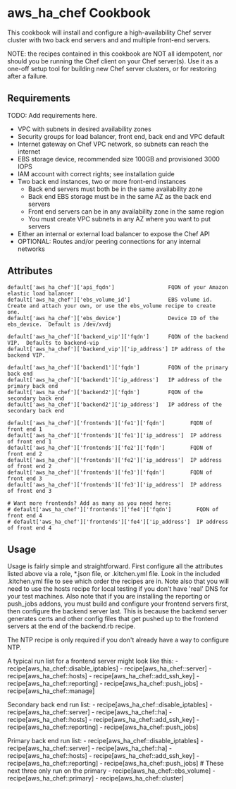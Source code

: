 aws_ha_chef Cookbook
===========================
This cookbook will install and configure a high-availability Chef server 
cluster with two back end servers and and multiple front-end servers.

NOTE: the recipes contained in this cookbook are NOT all idempotent, nor
should you be running the Chef client on your Chef server(s). Use it as a
one-off setup tool for building new Chef server clusters, or for restoring
after a failure.

Requirements
------------
TODO:  Add requirements here.

+ VPC with subnets in desired availability zones
+ Security groups for load balancer, front end, back end and VPC default
+ Internet gateway on Chef VPC network, so subnets can reach the internet
+ EBS storage device, recommended size 100GB and provisioned 3000 IOPS
+ IAM account with correct rights; see installation guide
+ Two back end instances, two or more front-end instances
  - Back end servers must both be in the same availability zone
  - Back end EBS storage must be in the same AZ as the back end servers
  - Front end servers can be in any availability zone in the same region
  - You must create VPC subnets in any AZ where you want to put servers
+ Either an internal or external load balancer to expose the Chef API
+ OPTIONAL: Routes and/or peering connections for any internal networks


Attributes
----------

```
default['aws_ha_chef']['api_fqdn']                 FQDN of your Amazon elastic load balancer
default['aws_ha_chef']['ebs_volume_id']            EBS volume id.  Create and attach your own, or use the ebs_volume recipe to create one. 
default['aws_ha_chef']['ebs_device']               Device ID of the ebs_device.  Default is /dev/xvdj

default['aws_ha_chef']['backend_vip']['fqdn']      FQDN of the backend VIP.  Defaults to backend-vip
default['aws_ha_chef']['backend_vip']['ip_address'] IP address of the backend VIP. 

default['aws_ha_chef']['backend1']['fqdn']         FQDN of the primary back end
default['aws_ha_chef']['backend1']['ip_address']   IP address of the primary back end
default['aws_ha_chef']['backend2']['fqdn']         FQDN of the secondary back end 
default['aws_ha_chef']['backend2']['ip_address']   IP address of the secondary back end

default['aws_ha_chef']['frontends']['fe1']['fqdn']        FQDN of front end 1
default['aws_ha_chef']['frontends']['fe1']['ip_address']  IP address of front end 1
default['aws_ha_chef']['frontends']['fe2']['fqdn']        FQDN of front end 2
default['aws_ha_chef']['frontends']['fe2']['ip_address']  IP address of front end 2
default['aws_ha_chef']['frontends']['fe3']['fqdn']        FQDN of front end 3
default['aws_ha_chef']['frontends']['fe3']['ip_address']  IP address of front end 3

# Want more frontends? Add as many as you need here:
# default['aws_ha_chef']['frontends']['fe4']['fqdn']        FQDN of front end 4
# default['aws_ha_chef']['frontends']['fe4']['ip_address']  IP address of front end 4
```


Usage
-----

Usage is fairly simple and straightforward.  First configure all the attributes listed above via a role, *.json file, or .kitchen.yml file. Look in the included .kitchen.yml file to see which order the recipes are in. Note also that you will need to use the hosts recipe for local testing if you don't have 'real' DNS for your test machines.  Also note that if you are installing the reporting or push_jobs addons, you must build and configure your frontend servers first, then configure the backend server last.  This is because the backend server generates certs and other config files that get pushed up to the frontend servers at the end of the backend.rb recipe. 

The NTP recipe is only required if you don't already have a way to configure NTP.

A typical run list for a frontend server might look like this:
      - recipe[aws_ha_chef::disable_iptables]
      - recipe[aws_ha_chef::server]
      - recipe[aws_ha_chef::hosts]
      - recipe[aws_ha_chef::add_ssh_key]
      - recipe[aws_ha_chef::reporting]
      - recipe[aws_ha_chef::push_jobs]
      - recipe[aws_ha_chef::manage]

Secondary back end run list:
      - recipe[aws_ha_chef::disable_iptables]
      - recipe[aws_ha_chef::server]
      - recipe[aws_ha_chef::ha]
      - recipe[aws_ha_chef::hosts]
      - recipe[aws_ha_chef::add_ssh_key]
      - recipe[aws_ha_chef::reporting]
      - recipe[aws_ha_chef::push_jobs]

Primary back end run list:
      - recipe[aws_ha_chef::disable_iptables]
      - recipe[aws_ha_chef::server]
      - recipe[aws_ha_chef::ha]
      - recipe[aws_ha_chef::hosts]
      - recipe[aws_ha_chef::add_ssh_key]
      - recipe[aws_ha_chef::reporting]
      - recipe[aws_ha_chef::push_jobs]
      # These next three only run on the primary
      - recipe[aws_ha_chef::ebs_volume]
      - recipe[aws_ha_chef::primary]
      - recipe[aws_ha_chef::cluster]

